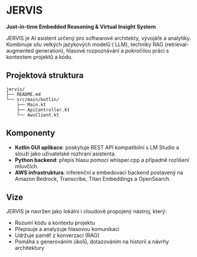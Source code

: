 # JERVIS

**Just-in-time Embedded Reasoning & Virtual Insight System**

JERVIS je AI asistent určený pro softwarové architekty, vývojáře a analytiky. Kombinuje sílu velkých jazykových modelů (
LLM), techniky RAG (retrieval-augmented generation), hlasové rozpoznávání a pokročilou práci s kontextem projektů a
kódu.

## Projektová struktura

    jervis/
    ├── README.md
    └── src/main/kotlin/
        ├── Main.kt
        ├── ApiController.kt
        └── AwsClient.kt
    
## Komponenty

- **Kotlin GUI aplikace**: poskytuje REST API kompatibilní s LM Studio a slouží jako uživatelské rozhraní asistenta.
- **Python backend**: přepis hlasu pomocí whisper.cpp a případně rozlišení mluvčích.
- **AWS infrastruktura**: inferenční a embedovací backend postavený na Amazon Bedrock, Transcribe, Titan Embeddings a
  OpenSearch.

## Vize

JERVIS je navržen jako lokální i cloudově propojený nástroj, který:

- Rozumí kódu a kontextu projektu
- Přepisuje a analyzuje hlasovou komunikaci
- Udržuje paměť z konverzací (RAG)
- Pomáhá s generováním úkolů, dotazováním na historii a návrhy architektury
